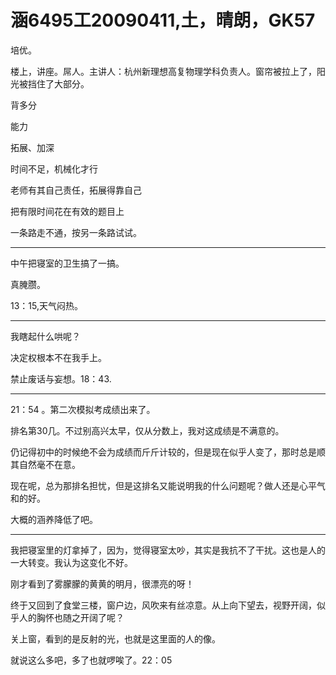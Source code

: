 # 涵6495工20090411,土，晴朗，GK57

培优。

楼上，讲座。屌人。主讲人：杭州新理想高复物理学科负责人。窗帘被拉上了，阳光被挡住了大部分。

背多分

能力

拓展、加深

时间不足，机械化才行

老师有其自己责任，拓展得靠自己

把有限时间花在有效的题目上

一条路走不通，按另一条路试试。

----

中午把寝室的卫生搞了一搞。

真腌臜。

13：15,天气闷热。

----

我瞎起什么哄呢？

决定权根本不在我手上。

禁止废话与妄想。18：43.

----

21：54 。第二次模拟考成绩出来了。

排名第30几。不过别高兴太早，仅从分数上，我对这成绩是不满意的。

仍记得初中的时候绝不会为成绩而斤斤计较的，但是现在似乎人变了，那时总是顺其自然毫不在意。

现在呢，总为那排名担忧，但是这排名又能说明我的什么问题呢？做人还是心平气和的好。

大概的涵养降低了吧。

----

我把寝室里的灯拿掉了，因为，觉得寝室太吵，其实是我抗不了干扰。这也是人的一大转变。我认为这变化不好。

刚才看到了雾朦朦的黄黄的明月，很漂亮的呀！

终于又回到了食堂三楼，窗户边，风吹来有丝凉意。从上向下望去，视野开阔，似乎人的胸怀也随之开阔了呢？

关上窗，看到的是反射的光，也就是这里面的人的像。

就说这么多吧，多了也就啰唉了。22：05
